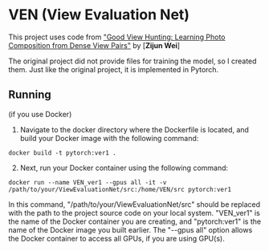 # VEN (View Evaluation Net)
This project uses code from ["Good View Hunting: Learning Photo Composition from Dense View Pairs"](https://github.com/zijunwei/ViewEvaluationNet/tree/master) by [**Zijun Wei**]

The original project did not provide files for training the model, so I created them. Just like the original project, it is implemented in Pytorch.

## Running

(if you use Docker)
1. Navigate to the docker directory where the Dockerfile is located, and build your Docker image with the following command:
```
docker build -t pytorch:ver1 .
```
2. Next, run your Docker container using the following command:
```
docker run --name VEN_ver1 --gpus all -it -v /path/to/your/ViewEvaluationNet/src:/home/VEN/src pytorch:ver1
```
In this command, "/path/to/your/ViewEvaluationNet/src" should be replaced with the path to the project source code on your local system.
"VEN_ver1" is the name of the Docker container you are creating, and "pytorch:ver1" is the name of the Docker image you built earlier. The "--gpus all" option allows the Docker container to access all GPUs, if you are using GPU(s).
